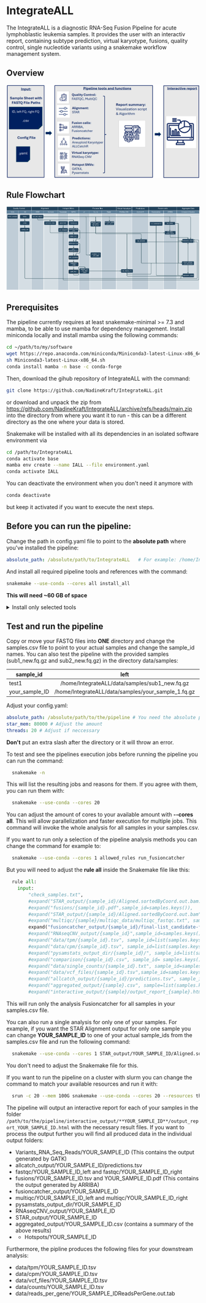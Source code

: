 # IntegrateALL

The IntegrateALL is a diagnostic RNA-Seq Fusion Pipeline for acute lymphoblastic leukemia samples. It provides the user with an interactiv report, containing subtype prediction, virtual karyotype, fusions, quality control, single nucleotide variants using a snakemake workflow management system. 

## Overview
![Blast-o-Matic-Fusionator](Pipeline_Overview.png?raw=true)

## Rule Flowchart
![Blast-o-Matic-Fusionator-Flowchart](pipeline_rule_flowchart.png?raw=true)
##  Prerequisites

The pipeline currently requires at least snakemake-minimal >= 7.3 and mamba, to be able to use mamba for dependency management.
Install miniconda locally and install mamba using the following commands:
```bash
cd ~/path/to/my/software
wget https://repo.anaconda.com/miniconda/Miniconda3-latest-Linux-x86_64.sh
sh Miniconda3-latest-Linux-x86_64.sh
conda install mamba -n base -c conda-forge
```

Then, download the gihub repository of IntegrateALL with the command: 
```bash
git clone https://github.com/NadineKraft/IntegrateALL.git 
```

or download and unpack the zip from https://github.com/NadineKraft/IntegrateALL/archive/refs/heads/main.zip
into the directory from where you want it to run - this can be a different directory as the one where your data is stored.

Snakemake will be installed with all its dependencies in an isolated software environment via

```bash
cd /path/to/IntegrateALL
conda activate base
mamba env create --name IALL --file environment.yaml
conda activate IALL
```

You can deactivate the environment when you don't need it anymore with 

```bash
conda deactivate 
```
but keep it activated if you want to execute the next steps.

## Before you can run the pipeline:
Change the path in config.yaml file to point to the **absolute path** where you've installed the pipeline:

```yaml
absolute_path: /absolute/path/to/IntegrateALL   # For example: /home/IntegrateALL
```
And install all required pipeline tools and references with the command:

```bash
snakemake --use-conda --cores all install_all
``` 
**This will need ~60 GB of space**

<details>
  <summary>Install only selected tools</summary>
  
  ### Install only selected tools
  If you don't want to install all tools and references for the pipeline because you already have some of them you can select the missing ones and install them individually:
  
  ### ALLCatchR
  Install the ALLCatchR with the command:
  ```bash
  snakemake --cores 1 install_allcatchr
  ```
  
  ## RNASeqCNV 
  Install RNASeqCnv with the command:
  ```bash
  snakemake --use-conda --cores 1 install_rnaseq_cnv
  ```
  
  
  ### Fusioncatcher
  See: https://github.com/ndaniel/fusioncatcher for more information or install and download the fusioncatcher db with:
  ```bash
  conda config --add channels defaults
  conda config --add channels bioconda
  conda config --add channels conda-forge
  conda create -n fusioncatcher fusioncatcher
  source activate fusioncatcher
  download-human-db.sh
  ```
  Now adjust in config.yaml the rna_fusion_data_directory with the installed path to the downloaded human_v102 directory.
  ```yaml
  rna_fusion_data_directory: /path/to/fusioncatcher/data/human_v102
  ```
  
  ### ARRIBA draw fusions
  In order to produce arribas publication-quality visualizations of the transcripts involved in predicted fusions it needs to be installed with the command
  ```bash
  snakemake --cores 1 --use-conda install_arriba_draw_fusions
  ```
  This will download and install arrbia version 2.4.0 and its' database in the same directory as the pipeline.  
  
  Now you have all needed reference files and tools to run the pipeline. 
</details>



## Test and run the pipeline
Copy or move your FASTQ files into **ONE** directory and change the samples.csv file to point to your actual samples and change the sample_id names. 
You can also test the pipeline with the provided samples (sub1_new.fq.gz and sub2_new.fq.gz) in the directory data/samples:

| sample_id   |      left     |  right |
|----------|:-------------:|------:|
| test1 |  /home/IntegrateALL/data/samples/sub1_new.fq.gz	 | /home/IntegrateALL/data/samples/sub2_new.fq.gz |
| your_sample_ID |  /home/IntegrateALL/data/samples/your_sample_1.fq.gz| /home/IntegrateALL/data/samples/your_sample_2.fq.gz|


Adjust your config.yaml:

```yaml
absolute_path: /absolute/path/to/the/pipeline # You need the absolute path here!   # For example: /home/IntegrateALL
star_mem: 80000 # Adjust the amount
threads: 20 # Adjust if neccessary
```
**Don't** put an extra slash after the directory or it will throw an error.

To test and see the pipelines execution jobs before running the pipeline you can run the command:
```bash
  snakemake -n
```
This will list the resulting jobs and reasons for them. If you agree with them, you can run them with:
```bash
  snakemake --use-conda --cores 20
```
You can adjust the amount of cores to your available amount with **--cores all**. This will allow parallelization and faster execution for multiple jobs. 
This command will invoke the whole analysis for all samples in your samples.csv.

If you want to run only a selection of the pipeline analysis methods you can change the command for example to:

```bash
  snakemake --use-conda --cores 1 allowed_rules run_fusioncatcher
```
But you will need to adjust the **rule all** inside the Snakemake file like this: 

```python
  rule all:
    input:
        "check_samples.txt",
        #expand("STAR_output/{sample_id}/Aligned.sortedByCoord.out.bam.bai", sample_id=list(samples.keys())),
        #expand("fusions/{sample_id}.pdf",sample_id=samples.keys()),
        #expand("STAR_output/{sample_id}/Aligned.sortedByCoord.out.bam",sample_id=list(samples.keys())),
        #expand("multiqc/{sample}/multiqc_data/multiqc_fastqc.txt", sample=fastq_dataframe['sample_id']),
        expand("fusioncatcher_output/{sample_id}/final-list_candidate-fusion-genes.txt",sample_id=list(samples.keys())),
        #expand("RNAseqCNV_output/{sample_id}",sample_id=samples.keys()),
        #expand("data/tpm/{sample_id}.tsv", sample_id=list(samples.keys())),
        #expand("data/cpm/{sample_id}.tsv", sample_id=list(samples.keys())),
        #expand("pysamstats_output_dir/{sample_id}/", sample_id=list(samples.keys())),
        #expand("comparison/{sample_id}.csv", sample_id= samples.keys()),
        #expand("data/single_counts/{sample_id}.txt", sample_id=samples.keys()),
        #expand("data/vcf_files/{sample_id}.tsv",sample_id=samples.keys()),
        #expand("allcatch_output/{sample_id}/predictions.tsv", sample_id= samples.keys()),
        #expand("aggregated_output/{sample}.csv", sample=list(samples.keys())),
        #expand("interactive_output/{sample}/output_report_{sample}.html",  sample=list(samples.keys()))
```

This will run only the analysis Fusioncatcher for all samples in your samples.csv file.

You can also run a single analysis for only one of your samples.
For example, if you want the STAR Alignment output for only one sample you can change **YOUR_SAMPLE_ID** to one of your 
actual sample_ids from the samples.csv file and run the following command:
```bash
  snakemake --use-conda --cores 1 STAR_output/YOUR_SAMPLE_ID/Aligned.sortedByCoord.out.bam
```
You don't need to adjust the Snakemake file for this.

If you want to run the pipeline on a cluster with slurm you can change the command to match your available resources and run it with:
```bash
  srun -c 20 --mem 100G snakemake --use-conda --cores 20 --resources threads=200 -j 20
```

The pipeline will output an interactive report for each of your samples in the folder `/path/to/the/pipeline/interactive_output/**YOUR_SAMPLE_ID**/output_report_YOUR_SAMPLE_ID.html` with the necessary result files. 
If you want to process the output further you will find all produced data in the individual output folders:
* Variants_RNA_Seq_Reads/YOUR_SAMPLE_ID (This contains the output generated by GATK)
* allcatch_output/YOUR_SAMPLE_ID/predictions.tsv
* fastqc/YOUR_SAMPLE_ID_left and fastqc/YOUR_SAMPLE_ID_right
* fusions/YOUR_SAMPLE_ID.tsv and YOUR_SAMPLE_ID.pdf (This contains the output generated by ARRIBA)
* fusioncatcher_output/YOUR_SAMPLE_ID
* multiqc/YOUR_SAMPLE_ID_left and multiqc/YOUR_SAMPLE_ID_right
* pysamstats_output_dir/YOUR_SAMPLE_ID
* RNAseqCNV_output/YOUR_SAMPLE_ID
* STAR_output/YOUR_SAMPLE_ID
* aggregated_output/YOUR_SAMPLE_ID.csv (contains a summary of the above results)
* * Hotspots/YOUR_SAMPLE_ID

Furthermore, the pipline produces the following files for your downstream analysis:   
* data/tpm/YOUR_SAMPLE_ID.tsv
* data/cpm/YOUR_SAMPLE_ID.tsv
* data/vcf_files/YOUR_SAMPLE_ID.tsv
* data/counts/YOUR_SAMPLE_ID.tsv
* data/reads_per_gene/YOUR_SAMPLE_IDReadsPerGene.out.tab

